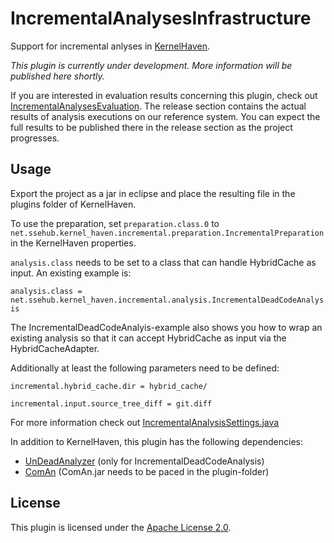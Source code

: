 # IncrementalAnalysesInfrastructure

<!-- ![Build Status](https://jenkins.sse.uni-hildesheim.de/buildStatus/icon?job=TODO) -->

Support for incremental anlyses in [KernelHaven](https://github.com/KernelHaven/KernelHaven).

*This plugin is currently under development. More information will be published here shortly.*

If you are interested in evaluation results concerning this plugin, check out [IncrementalAnalysesEvaluation](https://github.com/moritzfl/IncrementalAnalysesEvaluation). The release section contains the actual results of analysis executions on our reference system. You can expect the full results to be published there in the release section as the project progresses.

## Usage
Export the project as a jar in eclipse and place the resulting file in the plugins folder of KernelHaven.

To use the preparation, set `preparation.class.0` to `net.ssehub.kernel_haven.incremental.preparation.IncrementalPreparation` in the KernelHaven properties.

`analysis.class` needs to be set to a class that can handle HybridCache as input.
An existing example is:

``
analysis.class = net.ssehub.kernel_haven.incremental.analysis.IncrementalDeadCodeAnalysis
``

The IncrementalDeadCodeAnalyis-example also shows you how to wrap an existing analysis so that it can accept HybridCache as input via the HybridCacheAdapter.

Additionally at least the following parameters need to be defined:

``
incremental.hybrid_cache.dir = hybrid_cache/
``

``
incremental.input.source_tree_diff = git.diff
``

For more information check out [IncrementalAnalysisSettings.java](https://github.com/KernelHaven/ModelStoragePipeline/blob/master/src/net/ssehub/kernel_haven/incremental/settings/IncrementalAnalysisSettings.java)

In addition to KernelHaven, this plugin has the following dependencies:
* [UnDeadAnalyzer](https://github.com/KernelHaven/UnDeadAnalyzer) (only for IncrementalDeadCodeAnalysis)
* [ComAn](https://github.com/KernelHaven/ComAn) (ComAn.jar needs to be paced in the plugin-folder)

## License

This plugin is licensed under the [Apache License 2.0](https://www.apache.org/licenses/LICENSE-2.0.html).
